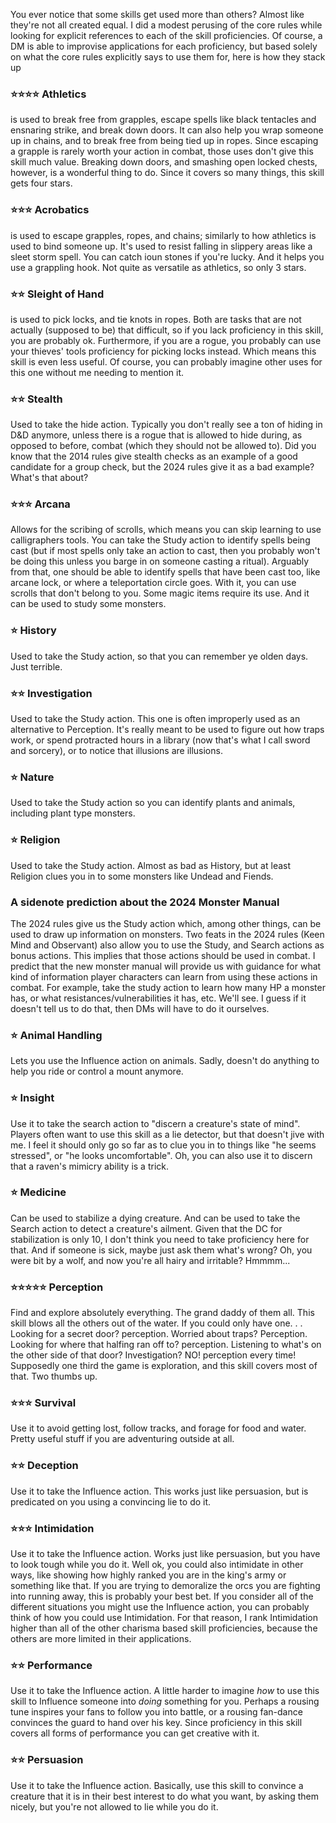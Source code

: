 You ever notice that some skills get used more than others? Almost like they're not all created equal. I did a modest perusing of the core rules while looking for explicit references to each of the skill proficiencies. Of course, a DM is able to improvise applications for each proficiency, but based solely on what the core rules explicitly says to use them for, here is how they stack up

### ⭐⭐⭐⭐ Athletics
is used to break free from grapples, escape spells like black tentacles and ensnaring strike, and break down doors. It can also help you wrap someone up in chains, and to break free from being tied up in ropes. Since escaping a grapple is rarely worth your action in combat, those uses don't give this skill much value. Breaking down doors, and smashing open locked chests, however, is a wonderful thing to do. Since it covers so many things, this skill gets four stars.

### ⭐⭐⭐ Acrobatics 
is used to escape grapples, ropes, and chains; similarly to how athletics is used to bind someone up. It's used to resist falling in slippery areas like a sleet storm spell. You can catch ioun stones if you're lucky. And it helps you use a grappling hook. Not quite as versatile as athletics, so only 3 stars.

### ⭐⭐ Sleight of Hand
is used to pick locks, and tie knots in ropes. Both are tasks that are not actually (supposed to be) that difficult, so if you lack proficiency in this skill, you are probably ok. Furthermore, if you are a rogue, you probably can use your thieves' tools proficiency for picking locks instead. Which means this skill is even less useful. Of course, you can probably imagine other uses for this one without me needing to mention it.

### ⭐⭐ Stealth
Used to take the hide action. Typically you don't really see a ton of hiding in D&D anymore, unless there is a rogue that is allowed to hide during, as opposed to before, combat (which they should not be allowed to). Did you know that the 2014 rules give stealth checks as an example of a good candidate for a group check, but the 2024 rules give it as a bad example? What's that about?

### ⭐⭐⭐ Arcana
Allows for the scribing of scrolls, which means you can skip learning to use calligraphers tools. You can take the Study action to identify spells being cast (but if most spells only take an action to cast, then you probably won't be doing this unless you barge in on someone casting a ritual). Arguably from that, one should be able to identify spells that have been cast too, like arcane lock, or where a teleportation circle goes. With it, you can use scrolls that don't belong to you. Some magic items require its use. And it can be used to study some monsters.

### ⭐ History
Used to take the Study action, so that you can remember ye olden days. Just terrible.

### ⭐⭐ Investigation
Used to take the Study action. This one is often improperly used as an alternative to Perception. It's really meant to be used to figure out how traps work, or spend protracted hours in a library (now that's what I call sword and sorcery), or to notice that illusions are illusions.

### ⭐ Nature
Used to take the Study action so you can identify plants and animals, including plant type monsters.

### ⭐ Religion
Used to take the Study action. Almost as bad as History, but at least Religion clues you in to some monsters like Undead and Fiends.

### A sidenote prediction about the 2024 Monster Manual
The 2024 rules give us the Study action which, among other things, can be used to draw up information on monsters. Two feats in the 2024 rules (Keen Mind and Observant) also allow you to use the Study, and Search actions as bonus actions. This implies that those actions should be used in combat. I predict that the new monster manual will provide us with guidance for what kind of information player characters can learn from using these actions in combat. For example, take the study action to learn how many HP a monster has, or what resistances/vulnerabilities it has, etc. We'll see. I guess if it doesn't tell us to do that, then DMs will have to do it ourselves.

### ⭐ Animal Handling
Lets you use the Influence action on animals. Sadly, doesn't do anything to help you ride or control a mount anymore. 

### ⭐ Insight
Use it to take the search action to "discern a creature's state of mind". Players often want to use this skill as a lie detector, but that doesn't jive with me. I feel it should only go so far as to clue you in to things like "he seems stressed", or "he looks uncomfortable". Oh, you can also use it to discern that a raven's mimicry ability is a trick.

### ⭐ Medicine
Can be used to stabilize a dying creature. And can be used to take the Search action to detect a creature's ailment. Given that the DC for stabilization is only 10, I don't think you need to take proficiency here for that. And if someone is sick, maybe just ask them what's wrong? Oh, you were bit by a wolf, and now you're all hairy and irritable? Hmmmm...

### ⭐⭐⭐⭐⭐ Perception
Find and explore absolutely everything. The grand daddy of them all. This skill blows all the others out of the water. If you could only have one. . . Looking for a secret door? perception. Worried about traps? Perception. Looking for where that halfing ran off to? perception. Listening to what's on the other side of that door? Investigation? NO! perception every time! Supposedly one third the game is exploration, and this skill covers most of that. Two thumbs up.

### ⭐⭐⭐ Survival
Use it to avoid getting lost, follow tracks, and forage for food and water. Pretty useful stuff if you are adventuring outside at all.

### ⭐⭐ Deception
Use it to take the Influence action. This works just like persuasion, but is predicated on you using a convincing lie to do it. 

### ⭐⭐⭐ Intimidation
Use it to take the Influence action. Works just like persuasion, but you have to look tough while you do it. Well ok, you could also intimidate in other ways, like showing how highly ranked you are in the king's army or something like that. If you are trying to demoralize the orcs you are fighting into running away, this is probably your best bet. If you consider all of the different situations you might use the Influence action, you can probably think of how you could use Intimidation. For that reason, I rank Intimidation higher than all of the other charisma based skill proficiencies, because the others are more limited in their applications.

### ⭐⭐ Performance
Use it to take the Influence action. A little harder to imagine *how* to use this skill to Influence someone into *doing* something for you. Perhaps a rousing tune inspires your fans to follow you into battle, or a rousing fan-dance convinces the guard to hand over his key. Since proficiency in this skill covers all forms of performance you can get creative with it.

### ⭐⭐ Persuasion
Use it to take the Influence action. Basically, use this skill to convince a creature that it is in their best interest to do what you want, by asking them nicely, but you're not allowed to lie while you do it. 